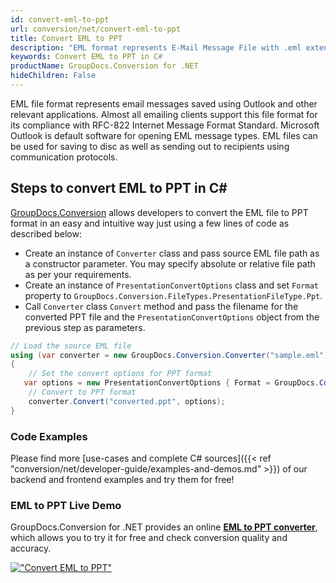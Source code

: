 ```yaml
---
id: convert-eml-to-ppt
url: conversion/net/convert-eml-to-ppt
title: Convert EML to PPT
description: "EML format represents E-Mail Message File with .eml extension. Learn how to convert EML to PPT file programmatically in C# language using GroupDocs.Conversion for .NET library."
keywords: Convert EML to PPT in C#
productName: GroupDocs.Conversion for .NET
hideChildren: False
---
```


EML file format represents email messages saved using Outlook and other relevant applications. Almost all emailing clients support this file format for its compliance with RFC-822 Internet Message Format Standard. Microsoft Outlook is default software for opening EML message types. EML files can be used for saving to disc as well as sending out to recipients using communication protocols.

## Steps to convert EML to PPT in C#

[GroupDocs.Conversion](https://products.groupdocs.com/conversion/net) allows developers to convert the EML file to PPT format in an easy and intuitive way just using a few lines of code as described below:

* Create an instance of `Converter` class and pass source EML file path as a constructor parameter. You may specify absolute or relative file path as per your requirements. 
* Create an instance of `PresentationConvertOptions` class and set `Format` property to `GroupDocs.Conversion.FileTypes.PresentationFileType.Ppt`.
* Call `Converter` class `Convert` method and pass the filename for the converted PPT file and the `PresentationConvertOptions` object from the previous step as parameters.

```csharp
// Load the source EML file
using (var converter = new GroupDocs.Conversion.Converter("sample.eml"))
{
    // Set the convert options for PPT format
   var options = new PresentationConvertOptions { Format = GroupDocs.Conversion.FileTypes.PresentationFileType.Ppt };
    // Convert to PPT format
    converter.Convert("converted.ppt", options);
}
```

### Code Examples

Please find more [use-cases and complete C# sources]({{< ref "conversion/net/developer-guide/examples-and-demos.md" >}}) of our backend and frontend examples and try them for free!

### EML to PPT Live Demo

GroupDocs.Conversion for .NET provides an online [**EML to PPT converter**](https://products.groupdocs.app/conversion/eml-to-ppt), which allows you to try it for free and check conversion quality and accuracy.

[!["Convert EML to PPT"](conversion/net/images/convert-to-ppt/convert-eml-to-ppt.png)](https://products.groupdocs.app/conversion/eml-to-ppt)